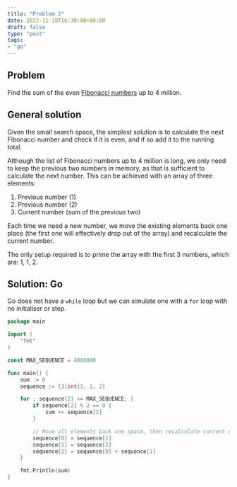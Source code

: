 ```yaml
---
title: "Problem 2"
date: 2022-11-18T16:30:00+00:00
draft: false
type: "post"
tags:
- "go"
---
```


## Problem

Find the sum of the even [Fibonacci numbers](https://en.wikipedia.org/wiki/Fibonacci_number) up to 4 million.

## General solution

Given the small search space, the simplest solution is to calculate the next Fibonacci number and check if it is even, and if so add it to the running total.

Although the list of Fibonacci numbers up to 4 million is long, we only need to keep the previous two numbers in memory, as that is sufficient to calculate the next number. This can be achieved with an array of three elements:

 1. Previous number (1)
 1. Previous number (2)
 1. Current number (sum of the previous two)

Each time we need a new number, we move the existing elements back one place (the first one will effectively drop out of the array) and recalculate the current number.

The only setup required is to prime the array with the first 3 numbers, which are: 1, 1, 2.

## Solution: Go

Go does not have a `while` loop but we can simulate one with a `for` loop with no initialiser or step.

```go
package main

import (
	"fmt"
)

const MAX_SEQUENCE = 4000000

func main() {
	sum := 0
	sequence := [3]int{1, 1, 2}

	for ; sequence[2] <= MAX_SEQUENCE; {
		if sequence[2] % 2 == 0 {
			sum += sequence[2]
		}

		// Move all elements back one space, then recalculate current element
		sequence[0] = sequence[1]
		sequence[1] = sequence[2]
		sequence[2] = sequence[0] + sequence[1]
	}

	fmt.Println(sum)
}
```